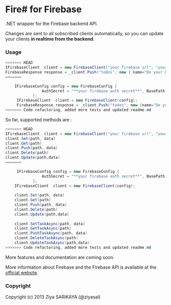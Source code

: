 #   **Fire#** for Firebase

.NET wrapper for the Firebase backend API.

Changes are sent to all subscribed clients automatically, so you can
update your clients **in realtime from the backend**.

### Usage
```csharp
<<<<<<< HEAD
IFirebaseClient  client = new FirebaseClient("your firebase url", "your firebase secret");
FirebaseResponse response = _client.Push("todos", new { name="Do your homework", priority=1 });
=======

    IFirebaseConfig config = new FirebaseConfig {
                AuthSecret = "**your firebase auth secret**", BasePath = "**your firebase path**"
            };
     IFirebaseClient  client = new FirebaseClient(config);
     FirebaseResponse response = _client.Push("todos", new {name="Do your homework",priority=1});
>>>>>>> Code refactoring, added more tests and updated readme.md
```

So far, supported methods are :

```csharp
<<<<<<< HEAD
IFirebaseClient  client = new FirebaseClient("your firebase url", "your firebase secret");
client.Set(path, data)
client.Get(path)
client.Push(path, data)
client.Delete(path)
client.Update(path,data)
=======

     IFirebaseConfig config = new FirebaseConfig {
                AuthSecret = "**your firebase auth secret**", BasePath = "**your firebase path**"
            };
    IFirebaseClient  client = new FirebaseClient(config);
    
    client.Set(path, data)
    client.Get(path)
    client.Push(path, data)
    client.Delete(path)
    client.Update(path,data)
    
    client.SetTaskAsync(path, data)
    client.GetTaskAsync(path)
    client.PushTaskAsync(path, data)
    client.DeleteTaskAsync(path)
    client.UpdateTaskAsync(path,data)
>>>>>>> Code refactoring, added more tests and updated readme.md
```

More features and documentation are coming soon.

More information about Firebase and the Firebase API is available at the
[official website](http://www.firebase.com/).

### Copyright

Copyright (c) 2013 Ziya SARIKAYA (@ziyasal)

